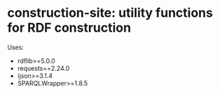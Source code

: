 # construction-site: utility functions for RDF construction

Uses:
- rdflib>=5.0.0
- requests==2.24.0
- ijson>=3.1.4 
- SPARQLWrapper>=1.8.5

